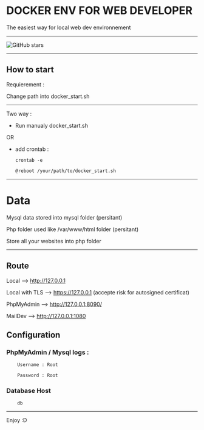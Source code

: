 # DOCKER ENV FOR WEB DEVELOPER

The easiest way for local web dev environnement

----------------------
![GitHub stars](https://img.shields.io/github/stars/Crash-Zeus/webdeveloper-docker-env?style=social)

-----------
## How to start

Requierement :

Change path into docker_start.sh

---

Two way :

- Run manualy docker_start.sh

OR

- add crontab :
    ```
    crontab -e

    @reboot /your/path/to/docker_start.sh
    ```
-----------

# Data

Mysql data stored into mysql folder (persitant)

Php folder used like /var/www/html folder (persitant)

Store all your websites into php folder

-----------

## Route

Local --> http://127.0.0.1

Local with TLS --> https://127.0.0.1 (accepte risk for autosigned certificat)

PhpMyAdmin --> http://127.0.0.1:8090/

MailDev --> http://127.0.0.1:1080

## Configuration

### PhpMyAdmin / Mysql logs : 
```
    Username : Root

    Password : Root
```

### Database Host
```
    db
```

-----------

Enjoy :D